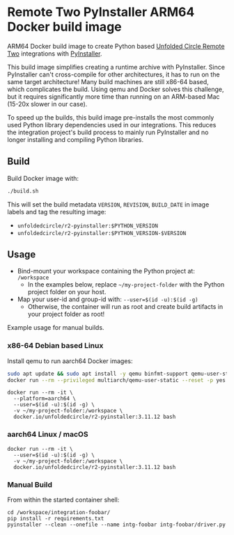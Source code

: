 # Remote Two PyInstaller ARM64 Docker build image

ARM64 Docker build image to create Python based [Unfolded Circle Remote Two](https://www.unfoldedcircle.com/)
integrations with [PyInstaller](https://www.pyinstaller.org/).

This build image simplifies creating a runtime archive with PyInstaller. Since PyInstaller can't cross-compile
for other architectures, it has to run on the same target architecture! Many build machines are still x86-64 based,
which complicates the build. Using qemu and Docker solves this challenge, but it requires significantly more time than
running on an ARM-based Mac (15-20x slower in our case).

To speed up the builds, this build image pre-installs the most commonly used Python library dependencies used in our
integrations. This reduces the integration project's build process to mainly run PyInstaller and no longer installing
and compiling Python libraries.

## Build

Build Docker image with:
```bash
./build.sh
```

This will set the build metadata `VERSION`, `REVISION`, `BUILD_DATE` in image labels and tag the resulting image:
- `unfoldedcircle/r2-pyinstaller:$PYTHON_VERSION`
- `unfoldedcircle/r2-pyinstaller:$PYTHON_VERSION-$VERSION`

## Usage

- Bind-mount your workspace containing the Python project at: `/workspace`
  - In the examples below, replace `~/my-project-folder` with the Python project folder on your host.
- Map your user-id and group-id with: `--user=$(id -u):$(id -g)`
  - Otherwise, the container will run as root and create build artifacts in your project folder as root! 

Example usage for manual builds.

### x86-64 Debian based Linux

Install qemu to run aarch64 Docker images: 
```bash
sudo apt update && sudo apt install -y qemu binfmt-support qemu-user-static
docker run --rm --privileged multiarch/qemu-user-static --reset -p yes
```

```shell
docker run --rm -it \
  --platform=aarch64 \
  --user=$(id -u):$(id -g) \  
  -v ~/my-project-folder:/workspace \
  docker.io/unfoldedcircle/r2-pyinstaller:3.11.12 bash
```

### aarch64 Linux / macOS

```shell
docker run --rm -it \
  --user=$(id -u):$(id -g) \
  -v ~/my-project-folder:/workspace \
  docker.io/unfoldedcircle/r2-pyinstaller:3.11.12 bash
```

### Manual Build

From within the started container shell:
```shell
cd /workspace/integration-foobar/
pip install -r requirements.txt
pyinstaller --clean --onefile --name intg-foobar intg-foobar/driver.py
```